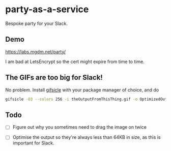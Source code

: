 # party-as-a-service

Bespoke party for your Slack.

## Demo

https://labs.mgdm.net/party/

I am bad at LetsEncrypt so the cert might expire from time to time.

## The GIFs are too big for Slack!

No problem. Install [gifsicle](https://www.lcdf.org/gifsicle/) with your package manager of choice, and do

```bash
gifsicle -O3 --colors 256 -i theOutputFromThisThing.gif -o OptimizedOutput.gif
```

## Todo

- [ ] Figure out why you sometimes need to drag the image on twice
- [ ] Optimise the output so they're always less than 64KB in size, as this is important for Slack.

